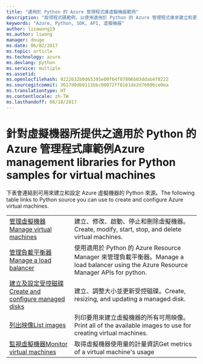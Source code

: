 ```yaml
---
title: "適用於 Python 的 Azure 管理程式庫虛擬機器範例"
description: "取得程式碼範例，以使用適用於 Python 的 Azure 管理程式庫來建立和更新 Azure 虛擬機器"
keywords: "Azure, Python, SDK, API, 虛擬機器"
author: lisawong19
ms.author: liwong
manager: douge
ms.date: 06/02/2017
ms.topic: article
ms.technology: azure
ms.devlang: python
ms.service: multiple
ms.assetid: 
ms.openlocfilehash: 0222632b0d65395e00f64f07806b03ddab4f8222
ms.sourcegitcommit: 3617d0db0111bbc00072ff8161de2d76606ce0ea
ms.translationtype: HT
ms.contentlocale: zh-TW
ms.lasthandoff: 08/18/2017
---
```

# <a name="azure-management-libraries-for-python-samples-for-virtual-machines"></a><span data-ttu-id="792c9-104">針對虛擬機器所提供之適用於 Python 的 Azure 管理程式庫範例</span><span class="sxs-lookup"><span data-stu-id="792c9-104">Azure management libraries for Python samples for virtual machines</span></span>

<span data-ttu-id="792c9-105">下表會連結到可用來建立和設定 Azure 虛擬機器的 Python 來源。</span><span class="sxs-lookup"><span data-stu-id="792c9-105">The following table links to Python source you can use to create and configure Azure virtual machines.</span></span>

| || 
|---|---|
| <span data-ttu-id="792c9-106">[管理虛擬機器][1]</span><span class="sxs-lookup"><span data-stu-id="792c9-106">[Manage virtual machines][1]</span></span> | <span data-ttu-id="792c9-107">建立、修改、啟動、停止和刪除虛擬機器。</span><span class="sxs-lookup"><span data-stu-id="792c9-107">Create, modify, start, stop, and delete virtual machines.</span></span> |
| <span data-ttu-id="792c9-108">[管理負載平衡器][2]</span><span class="sxs-lookup"><span data-stu-id="792c9-108">[Manage a load balancer][2]</span></span> | <span data-ttu-id="792c9-109">使用適用於 Python 的 Azure Resource Manager 來管理負載平衡器。</span><span class="sxs-lookup"><span data-stu-id="792c9-109">Manage a load balancer using the Azure Resource Manager APIs for python.</span></span> |
| <span data-ttu-id="792c9-110">[建立及設定受控磁碟][3]</span><span class="sxs-lookup"><span data-stu-id="792c9-110">[Create and configure managed disks][3]</span></span> | <span data-ttu-id="792c9-111">建立、調整大小並更新受控磁碟。</span><span class="sxs-lookup"><span data-stu-id="792c9-111">Create, resizing, and updating a managed disk.</span></span>|
| <span data-ttu-id="792c9-112">[列出映像][4]</span><span class="sxs-lookup"><span data-stu-id="792c9-112">[List images][4]</span></span> | <span data-ttu-id="792c9-113">列印要用來建立虛擬機器的所有可用映像。</span><span class="sxs-lookup"><span data-stu-id="792c9-113">Print all of the available images to use for creating virtual machines.</span></span>| 
| <span data-ttu-id="792c9-114">[監視虛擬機器][5]</span><span class="sxs-lookup"><span data-stu-id="792c9-114">[Monitor virtual machines][5]</span></span> |<span data-ttu-id="792c9-115">取得虛擬機器使用量的計量資訊</span><span class="sxs-lookup"><span data-stu-id="792c9-115">Get metrics of a virtual machine's usage</span></span> | 

[1]: https://azure.microsoft.com/resources/samples/virtual-machines-python-manage/
[2]: https://azure.microsoft.com/resources/samples/network-python-manage-loadbalancer
[3]: python-sdk-azure-samples-managed-disks.md
[4]: python-sdk-azure-samples-list-images.md
[5]: python-sdk-azure-samples-monitor-vms.md

